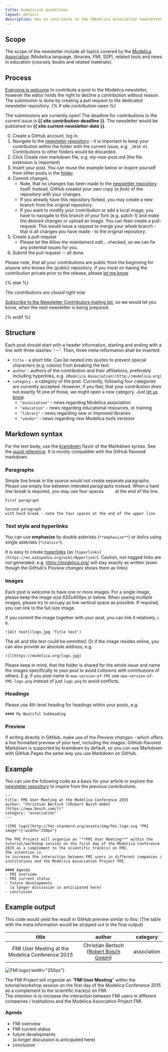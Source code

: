 ```yaml
---
title: Submission guidelines
layout: default
description: How to contribute to the [Modelica Association newsletter](./)
---
```

## Scope
The scope of the newsletter include all topics covered by the [Modelica Association](https://www.modelica.org) (Modelica language, libraries, FMI, SSP), related tools and news in education (courses, books and related materials). 

## Process
[Everyone is welcome](http://eepurl.com/dpvIVP) to contribute a post to the Modelica newsletter, however the editor holds the right to decline a contribution without reason. The submission is done by creating a pull request to the dedicated newsletter repository.
{% if site.contribution-open %}

The submissions are currently open! The deadline for contributions to the current issue is **{{ site.contribution-deadline }}**. The newsletter would be published on **{{ site.current-newsletter-date }}**.

0. Create a GitHub account, log in.
1. Navigate to the [newsletter repository]({{site.current-contribution-url}}) - it is important to keep your contribution within the folder with the current issue, e.g. `_2018-01`. Contributions to other folders would be discarded.
2. Click Create new markdown file, e.g. *my-new-post.md* (the file extension is important)
3. Insert your post. You can reuse the example below or inspire yourself from other posts in the [folder]({{site.current-contribution-url}}). 
4. Commit changes. 
   * Note, that no changes has been made to the [newsletter repository]({{site.current-contribution-url}}) itself. Instead, GitHub created your own copy (*a fork*) of the repository with your changes. 
   * If you already have this repository forked, you may create a new branch from the original repository.
   * If you want to modify your contribution or add a local image, you have to navigate to this branch of your fork (e.g. patch-1) and make the desired changes or upload an image. You can then create a pull-request. This would issue a request to merge your whole branch - that is all changes you have made - to the original repository.
5. Create a pull-request
   * Please let the *Allow the maintainers edit...* checked, so we can fix any potential issues for you.
6. Submit the pull request -- all done.

Please note, that all your contributions are public from the beginning for anyone who knows the (public) repository. If you insist on having the contribution private prior to the release, please [let me know](mailto:filip.jezek@creativeconnections.cz).

  {% else %}

*The contributions are closed right now*

[Subscribe to the Newsletter Contributors mailing list](http://eepurl.com/dpvIVP), so we would let you know, when the next newsletter is being prepared.

{% endif %}

## Structure
Each post should start with a header information, starting and ending with a line with three slashes '---'. Then, three meta-information shall be inserted:
- `title` - a short title. Can be nested into quotes to prevent special characters (e.g. colons) from breaking the text.
- `author` - authors of the contribution and their affiliations, preferably including hyperlinks, e.g. `[Modelica Association](http://modelica.org)`
- `category` - a category of the post. Currently, following four categories are currently accepted. However, if you feel, that your contribution does not exactly fit one of those, we might open a new category. Just [let us know](mailto:filip.jezek@creativeconnections.cz).
  - `"association"` - news regarding Modelica association
  - `"education"` - news regarding educational resources, or training  
  - `"library"` - news regarding new or improved libraries
  - `"vendor"` - news regarding new Modelica tools versions
  
## Markdown syntax   
For the text body, use the [kramdown](https://kramdown.gettalong.org/) flavor of the Markdown syntax. See the [quick reference](https://kramdown.gettalong.org/quickref.html). It is *mostly* compatible with the GitHub flavored markdown. 

### Paragraphs
Simple line break 
in the source would not create separate paragraphs. Please use empty line between intended paragraphs instead. When a hard line-break is required, you may use four spaces `    ` at the end of the line.

    First paragraph

    Second paragraph    
    with hard break - note the four spaces at the end of the upper line

### Text style and hyperlinks
You can use **emphasize** by double asterisks (`**emphasize**`) or *italics* using single asterisks (`*italics*`).

It is easy to create [hyperlinks](https://en.wikipedia.org/wiki/Hyperlink) (as `[hyperlinks](https://en.wikipedia.org/wiki/Hyperlink)`). Caution, not-tagged links are not generated, e.g. https://modelica.org/ will stay exactly as written (even though the GitHub's *Preview changes* shows them as links)

### Images
Each post is welcome to have one or more images. For a single image, please keep the image size 620x400px or below. When useing multiple images, please try to occupy as low vertical space as possible. If required, you can link to the full size image. 

If you commit the image together with your post, you can link it relatively, i. e.

    ![Alt text](logo.jpg 'Title text')

The alt and title text could be ommitted. Or if the image resides online, you can also provide an absolute address, e.g.

    ![](https://modelica.org/logo.jpg)

Please keep in mind, that the folder is shared for the whole issue and name the images specifically to your post to avoid collisions with contrbutions of others. E.g. if you post name is `new-version-of-FMI` use `new-version-of-FMI-logo.png` instead of just `logo.png` to avoid conflicts.
    
### Headings
Please use 4th level heading for headings within your posts, e.g.

    #### My Beatiful Subheading

### Preview
If writing directly in GitHub, make use of the *Preview changes* - which offers a live formatted preview of your text, including the images. GitHub-flavored Markdown is supported by kramdown by default, so you can use Markdown with GitHub Pages the same way you use Markdown on GitHub.

## Example
You can use the following code as a basis for your article or explore the [newsletter repository]({{site.current-contribution-url}}) to inspire from the previous contributions.

    ---
    title: FMI User Meeting at the Modelica Conference 2015
    author: "Christian Bertsch ([Robert Bosch GmbH](https://www.bosch.com/))"
    category: "association"
    ---

    ![FMI logo](http://fmi-standard.org/assets/img/fmi-logo.svg "FMI image"){:width="250px"}

    The FMI Project will organize an "**FMI User Meeting**" within the tutorial/workshop session on the first day of the Modelica Conference 2015 as a complement to the scientific track(s) on FMI.    
    The intention is 
    to increase the interaction between FMI users in different companies / institutions and the Modelica Association Project FMI.

    #### Agenda
    - FMI overview
    - FMI current status
    - future developments   
      (a longer discussion is anticipated here)
    - conclusion

## Example output
This code would yield the result in GitHub preview similar to this: 
(The table with the meta information would be stripped out in the final output)

| title  | author | category |
| :----: | :----: | :----: | 
| FMI User Meeting at the Modelica Conference 2015 | Christian Bertsch ([Robert Bosch GmbH](https://www.bosch.com/)) | association |


![FMI logo](http://fmi-standard.org/assets/img/fmi-logo.svg "FMI image"){:width="250px"}

The FMI Project will organize an "**FMI User Meeting**" within the tutorial/workshop session on the first day of the Modelica Conference 2015 as a complement to the scientific track(s) on FMI.    
The intention is 
to increase the interaction between FMI users in different companies / institutions and the Modelica Association Project FMI.

#### Agenda
- FMI overview
- FMI current status
- future developments   
  (a longer discussion is anticipated here)
- conclusion
